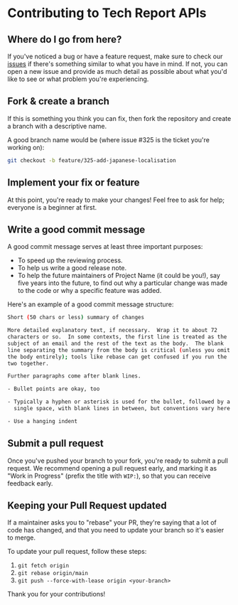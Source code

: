 # Contributing to Tech Report APIs

## Where do I go from here?

If you've noticed a bug or have a feature request, make sure to check our [issues](https://github.com/HTTPArchive/tech-report-apis/issues) if there's something similar to what you have in mind. If not, you can open a new issue and provide as much detail as possible about what you'd like to see or what problem you're experiencing.

## Fork & create a branch

If this is something you think you can fix, then fork the repository and create a branch with a descriptive name.

A good branch name would be (where issue #325 is the ticket you're working on):

```bash
git checkout -b feature/325-add-japanese-localisation
```

## Implement your fix or feature

At this point, you're ready to make your changes! Feel free to ask for help; everyone is a beginner at first.

## Write a good commit message

A good commit message serves at least three important purposes:

- To speed up the reviewing process.
- To help us write a good release note.
- To help the future maintainers of Project Name (it could be you!), say five years into the future, to find out why a particular change was made to the code or why a specific feature was added.

Here's an example of a good commit message structure:

```bash
Short (50 chars or less) summary of changes

More detailed explanatory text, if necessary.  Wrap it to about 72
characters or so.  In some contexts, the first line is treated as the
subject of an email and the rest of the text as the body.  The blank
line separating the summary from the body is critical (unless you omit
the body entirely); tools like rebase can get confused if you run the
two together.

Further paragraphs come after blank lines.

- Bullet points are okay, too

- Typically a hyphen or asterisk is used for the bullet, followed by a
  single space, with blank lines in between, but conventions vary here

- Use a hanging indent
```

## Submit a pull request

Once you've pushed your branch to your fork, you're ready to submit a pull request. We recommend opening a pull request early, and marking it as "Work in Progress" (prefix the title with `WIP:`), so that you can receive feedback early.

## Keeping your Pull Request updated

If a maintainer asks you to "rebase" your PR, they're saying that a lot of code has changed, and that you need to update your branch so it's easier to merge.

To update your pull request, follow these steps:

1. `git fetch origin`
2. `git rebase origin/main`
3. `git push --force-with-lease origin <your-branch>`

Thank you for your contributions!